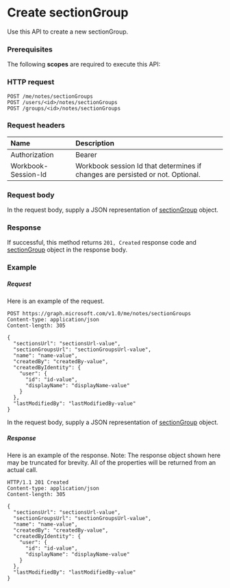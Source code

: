 # Create sectionGroup

Use this API to create a new sectionGroup.
### Prerequisites
The following **scopes** are required to execute this API: 
### HTTP request
<!-- { "blockType": "ignored" } -->
```http
POST /me/notes/sectionGroups
POST /users/<id>/notes/sectionGroups
POST /groups/<id>/notes/sectionGroups

```
### Request headers
| Name       | Description|
|:---------------|:----------|
| Authorization  | Bearer <code>|
| Workbook-Session-Id  | Workbook session Id that determines if changes are persisted or not. Optional.|

### Request body
In the request body, supply a JSON representation of [sectionGroup](../resources/sectiongroup.md) object.


### Response
If successful, this method returns `201, Created` response code and [sectionGroup](../resources/sectiongroup.md) object in the response body.

### Example
##### Request
Here is an example of the request.
<!-- {
  "blockType": "request",
  "name": "create_sectiongroup_from_notes"
}-->
```http
POST https://graph.microsoft.com/v1.0/me/notes/sectionGroups
Content-type: application/json
Content-length: 305

{
  "sectionsUrl": "sectionsUrl-value",
  "sectionGroupsUrl": "sectionGroupsUrl-value",
  "name": "name-value",
  "createdBy": "createdBy-value",
  "createdByIdentity": {
    "user": {
      "id": "id-value",
      "displayName": "displayName-value"
    }
  },
  "lastModifiedBy": "lastModifiedBy-value"
}
```
In the request body, supply a JSON representation of [sectionGroup](../resources/sectiongroup.md) object.
##### Response
Here is an example of the response. Note: The response object shown here may be truncated for brevity. All of the properties will be returned from an actual call.
<!-- {
  "blockType": "response",
  "truncated": true,
  "@odata.type": "microsoft.graph.sectiongroup"
} -->
```http
HTTP/1.1 201 Created
Content-type: application/json
Content-length: 305

{
  "sectionsUrl": "sectionsUrl-value",
  "sectionGroupsUrl": "sectionGroupsUrl-value",
  "name": "name-value",
  "createdBy": "createdBy-value",
  "createdByIdentity": {
    "user": {
      "id": "id-value",
      "displayName": "displayName-value"
    }
  },
  "lastModifiedBy": "lastModifiedBy-value"
}
```

<!-- uuid: 8fcb5dbc-d5aa-4681-8e31-b001d5168d79
2015-10-25 14:57:30 UTC -->
<!-- {
  "type": "#page.annotation",
  "description": "Create sectionGroup",
  "keywords": "",
  "section": "documentation",
  "tocPath": ""
}-->